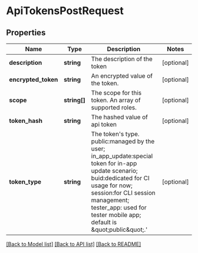 # ApiTokensPostRequest

## Properties
Name | Type | Description | Notes
------------ | ------------- | ------------- | -------------
**description** | **string** | The description of the token | [optional] 
**encrypted_token** | **string** | An encrypted value of the token. | [optional] 
**scope** | **string[]** | The scope for this token. An array of supported roles. | [optional] 
**token_hash** | **string** | The hashed value of api token | [optional] 
**token_type** | **string** | The token&#39;s type. public:managed by the user; in_app_update:special token for in-app update scenario; buid:dedicated for CI usage for now; session:for CLI session management; tester_app: used for tester mobile app; default is \&quot;public\&quot;.&#39; | [optional] 

[[Back to Model list]](../README.md#documentation-for-models) [[Back to API list]](../README.md#documentation-for-api-endpoints) [[Back to README]](../README.md)


